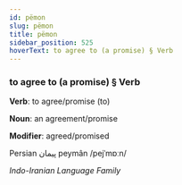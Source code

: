 ```yaml
---
id: pëmon
slug: pëmon
title: pëmon
sidebar_position: 525
hoverText: to agree to (a promise) § Verb
---
```


### to agree to (a promise) § Verb

**Verb**: to agree/promise (to)

**Noun**: an agreement/promise

**Modifier**: agreed/promised

Persian پیمان peymân /pejˈmɒːn/

*Indo-Iranian Language Family*